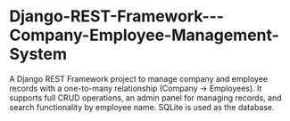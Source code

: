 # Django-REST-Framework---Company-Employee-Management-System
A Django REST Framework project to manage company and employee records with a one-to-many relationship (Company → Employees). It supports full CRUD operations, an admin panel for managing records, and search functionality by employee name. SQLite is used as the database.
